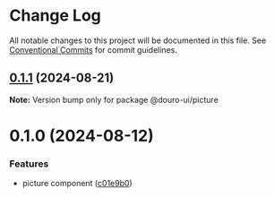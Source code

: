 # Change Log

All notable changes to this project will be documented in this file.
See [Conventional Commits](https://conventionalcommits.org) for commit guidelines.

## [0.1.1](https://github.com/Douro-ui/design-system/compare/@douro-ui/picture@0.1.0...@douro-ui/picture@0.1.1) (2024-08-21)

**Note:** Version bump only for package @douro-ui/picture

# 0.1.0 (2024-08-12)

### Features

- picture component ([c01e9b0](https://github.com/Douro-ui/design-system/commit/c01e9b0f44f6732f973ee5bd92b4e1ab752123de))
